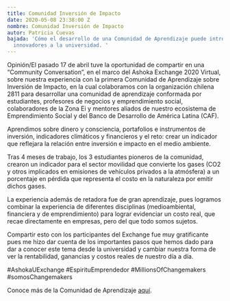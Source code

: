 ```yaml
---
title: Comunidad Inversión de Impacto
date: 2020-05-08 23:38:00 Z
nombre: Comunidad Inversión de Impacto
autor: Patricia Cuevas
bajada: 'Cómo el desarrollo de una Comunidad de Aprendizaje puede introducir temas
  innovadores a la universidad. '
---
```


Opinión/El pasado 17 de abril tuve la oportunidad de compartir en una “Community Conversation”, en el marco del Ashoka Exchange 2020 <!--mas-->Virtual, sobre nuestra experiencia con la primera Comunidad de Aprendizaje sobre Inversión de Impacto, en la cual colaboramos con la organización chilena 2811 para desarrollar una comunidad de aprendizaje conformada por estudiantes, profesores de negocios y emprendimiento social, colaboradores de la Zona Ei y mentores aliados de nuestro ecosistema de Emprendimiento Social y del Banco de Desarrollo de América Latina (CAF).

Aprendimos sobre dinero y consciencia, portafolios e instrumentos de inversión, indicadores climáticos y financieros y el reto: crear un indicador que reflejara la relación entre inversión e impacto en el medio ambiente.

Tras 4 meses de trabajo, los 3 estudiantes pioneros de la comunidad, crearon un indicador para el sector movilidad que convierte los gases (CO2 y otros implicados en emisiones de vehículos privados a la atmósfera) a un porcentaje en pérdida que representa el costo en la naturaleza por emitir dichos gases.

La experiencia además de retadora fue de gran aprendizaje, pues logramos combinar la experiencia de diferentes disciplinas (medioambiental, financiera y de emprendimiento) para lograr evidenciar un costo real, que recae directamente en empresas, pero del que todo somos sujetos.

Compartir esto con los participantes del Exchange fue muy gratificante pues me hizo dar cuenta de los importantes pasos que hemos dado para dar a conocer este tema desde la universidad y cambiar nuestra forma de ver la rentabilidad, ganancias y costos reales de nuestro día a día.

#AshokaUExchange #EspirituEmprendedor #MillionsOfChangemakers #somosChangemakers

Conoce más de la Comunidad de Aprendizaje [aquí](https://tec.mx/es/noticias/guadalajara/emprendedores/medir-impacto-de-inversiones-alumnos-tec-crean-propuesta-de).  
